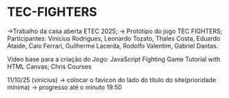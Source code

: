 # TEC-FIGHTERS

->Trabalho da casa aberta ETEC 2025; -> Protótipo do jogo TEC FIGHTERS; Participantes: Vinicius Rodrigues, Leonardo Tozato, Thales Costa, Eduardo Ataíde, Caio Ferrari, Guilherme Lacerda, Rodolfo Valentim, Gabriel Dantas.

Vídeo base para a criação do Jogo: JavaScript Fighting Game Tutorial with HTML Canvas; Chris Courses

11/10/25 (vinicius)
-> colocar o favicon do lado do título do site(prioridade mínima)
-> progresso até o minuto 19:50
